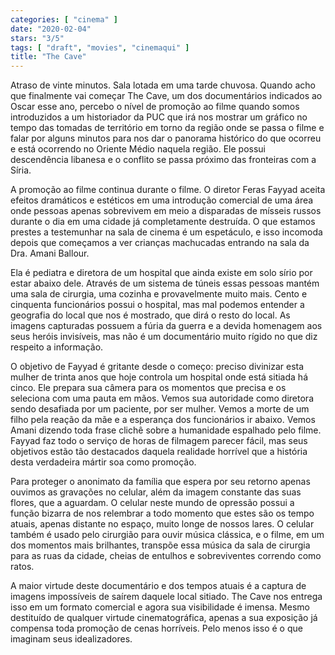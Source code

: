```yaml
---
categories: [ "cinema" ]
date: "2020-02-04"
stars: "3/5"
tags: [ "draft", "movies", "cinemaqui" ]
title: "The Cave"
---
```

Atraso de vinte minutos. Sala lotada em uma tarde chuvosa. Quando acho que finalmente vai começar The Cave, um dos documentários indicados ao Oscar esse ano, percebo o nível de promoção ao filme quando somos introduzidos a um historiador da PUC que irá nos mostrar um gráfico no tempo das tomadas de território em torno da região onde se passa o filme e falar por alguns minutos para nos dar o panorama histórico do que ocorreu e está ocorrendo no Oriente Médio naquela região. Ele possui descendência libanesa e o conflito se passa próximo das fronteiras com a Síria.

A promoção ao filme continua durante o filme. O diretor Feras Fayyad aceita efeitos dramáticos e estéticos em uma introdução comercial de uma área onde pessoas apenas sobrevivem em meio a disparadas de mísseis russos durante o dia em uma cidade já completamente destruída. O que estamos prestes a testemunhar na sala de cinema é um espetáculo, e isso incomoda depois que começamos a ver crianças machucadas entrando na sala da Dra. Amani Ballour.

Ela é pediatra e diretora de um hospital que ainda existe em solo sírio por estar abaixo dele. Através de um sistema de túneis essas pessoas mantém uma sala de cirurgia, uma cozinha e provavelmente muito mais. Cento e cinquenta funcionários possui o hospital, mas mal podemos entender a geografia do local que nos é mostrado, que dirá o resto do local. As imagens capturadas possuem a fúria da guerra e a devida homenagem aos seus heróis invisíveis, mas não é um documentário muito rígido no que diz respeito a informação.

O objetivo de Fayyad é gritante desde o começo: preciso divinizar esta mulher de trinta anos que hoje controla um hospital onde está sitiada há cinco. Ele prepara sua câmera para os momentos que precisa e os seleciona com uma pauta em mãos. Vemos sua autoridade como diretora sendo desafiada por um paciente, por ser mulher. Vemos a morte de um filho pela reação da mãe e a esperança dos funcionários ir abaixo. Vemos Amani dizendo toda frase clichê sobre a humanidade espalhado pelo filme. Fayyad faz todo o serviço de horas de filmagem parecer fácil, mas seus objetivos estão tão destacados daquela realidade horrível que a história desta verdadeira mártir soa como promoção.

Para proteger o anonimato da família que espera por seu retorno apenas ouvimos as gravações no celular, além da imagem constante das suas flores, que a aguardam. O celular neste mundo de opressão possui a função bizarra de nos relembrar a todo momento que estes são os tempo atuais, apenas distante no espaço, muito longe de nossos lares. O celular também é usado pelo cirurgião para ouvir música clássica, e o filme, em um dos momentos mais brilhantes, transpõe essa música da sala de cirurgia para as ruas da cidade, cheias de entulhos e sobreviventes correndo como ratos.

A maior virtude deste documentário e dos tempos atuais é a captura de imagens impossíveis de saírem daquele local sitiado. The Cave nos entrega isso em um formato comercial e agora sua visibilidade é imensa. Mesmo destituído de qualquer virtude cinematográfica, apenas a sua exposição já compensa toda promoção de cenas horríveis. Pelo menos isso é o que imaginam seus idealizadores.
